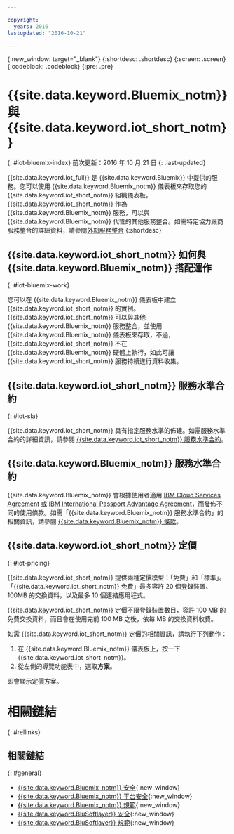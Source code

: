 ```yaml
---

copyright:
  years: 2016
lastupdated: "2016-10-21"

---
```


{:new_window: target="\_blank"}
{:shortdesc: .shortdesc}
{:screen: .screen}
{:codeblock: .codeblock}
{:pre: .pre}

# {{site.data.keyword.Bluemix_notm}} 與 {{site.data.keyword.iot_short_notm}}
{: #iot-bluemix-index}
前次更新：2016 年 10 月 21 日
{: .last-updated}

{{site.data.keyword.iot_full}} 是 {{site.data.keyword.Bluemix}} 中提供的服務。您可以使用 {{site.data.keyword.Bluemix_notm}} 儀表板來存取您的 {{site.data.keyword.iot_short_notm}} 組織儀表板。{{site.data.keyword.iot_short_notm}} 作為 {{site.data.keyword.Bluemix_notm}} 服務，可以與 {{site.data.keyword.Bluemix_notm}} 代管的其他服務整合。如需特定協力廠商服務整合的詳細資料，請參閱[外部服務整合](/extensions/index.html)
{:shortdesc}

## {{site.data.keyword.iot_short_notm}} 如何與 {{site.data.keyword.Bluemix_notm}} 搭配運作
{: #iot-bluemix-work}

您可以在 {{site.data.keyword.Bluemix_notm}} 儀表板中建立 {{site.data.keyword.iot_short_notm}} 的實例。{{site.data.keyword.iot_short_notm}} 可以與其他 {{site.data.keyword.Bluemix_notm}} 服務整合，並使用 {{site.data.keyword.Bluemix_notm}} 儀表板來存取，不過，{{site.data.keyword.iot_short_notm}} 不在 {{site.data.keyword.Bluemix_notm}} 硬體上執行，如此可讓 {{site.data.keyword.iot_short_notm}} 服務持續進行資料收集。

## {{site.data.keyword.iot_short_notm}} 服務水準合約
{: #iot-sla}

{{site.data.keyword.iot_short_notm}} 具有指定服務水準的佈建。如需服務水準合約的詳細資訊，請參閱 [{{site.data.keyword.iot_short_notm}} 服務水準合約](http://www-03.ibm.com/software/sla/sladb.nsf/pdf/6738-03/$file/i126-6738-03_06-2016_en_US.pdf)。

## {{site.data.keyword.Bluemix_notm}} 服務水準合約

{{site.data.keyword.Bluemix_notm}} 會根據使用者適用 [IBM Cloud Services Agreement](http://www-05.ibm.com/support/operations/files/pdf/csa_us.pdf?cm_mc_uid=65870113399114371461368&cm_mc_sid_50200000=1469524513) 或 [IBM International Passport Advantage Agreement](https://www-01.ibm.com/software/passportadvantage/pa_agreements.html)，而發佈不同的使用條款。如需「{{site.data.keyword.Bluemix_notm}} 服務水準合約」的相關資訊，請參閱 [{{site.data.keyword.Bluemix_notm}} 條款](.../.../.../navigation/notices.html#terms)。

## {{site.data.keyword.iot_short_notm}} 定價
{: #iot-pricing}

{{site.data.keyword.iot_short_notm}} 提供兩種定價模型：「免費」和「標準」。「{{site.data.keyword.iot_short_notm}} 免費」最多容許 20 個登錄裝置、100MB 的交換資料，以及最多 10 個連結應用程式。

{{site.data.keyword.iot_short_notm}} 定價不限登錄裝置數目，容許 100 MB 的免費交換資料，而且會在使用完前 100 MB 之後，依每 MB 的交換資料收費。

如需 {{site.data.keyword.iot_short_notm}} 定價的相關資訊，請執行下列動作：

1. 在 {{site.data.keyword.Bluemix_notm}} 儀表板上，按一下 {{site.data.keyword.iot_short_notm}}。
2. 從左側的導覽功能表中，選取**方案**。

即會顯示定價方案。

# 相關鏈結
{: #rellinks}


## 相關鏈結
{: #general}

* [{{site.data.keyword.Bluemix_notm}} 安全](https://console.ng.bluemix.net/docs/security/index.html#security){:new_window}
* [{{site.data.keyword.Bluemix_notm}} 平台安全](https://console.ng.bluemix.net/docs/security/index.html#platform-security){:new_window}
* [{{site.data.keyword.Bluemix_notm}} 規範](https://console.ng.bluemix.net/docs/security/index.html#compliance){:new_window}
* [{{site.data.keyword.BluSoftlayer}} 安全](http://www.softlayer.com/security){:new_window}
* [{{site.data.keyword.BluSoftlayer}} 規範](http://www.softlayer.com/compliance){:new_window}
